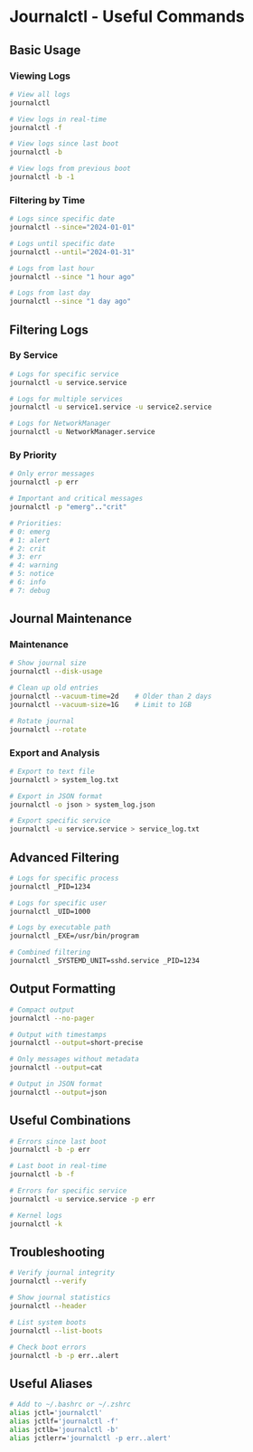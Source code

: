 # Journalctl - Useful Commands

## Basic Usage
### Viewing Logs
```bash
# View all logs
journalctl

# View logs in real-time
journalctl -f

# View logs since last boot
journalctl -b

# View logs from previous boot
journalctl -b -1
```

### Filtering by Time
```bash
# Logs since specific date
journalctl --since="2024-01-01"

# Logs until specific date
journalctl --until="2024-01-31"

# Logs from last hour
journalctl --since "1 hour ago"

# Logs from last day
journalctl --since "1 day ago"
```

## Filtering Logs
### By Service
```bash
# Logs for specific service
journalctl -u service.service

# Logs for multiple services
journalctl -u service1.service -u service2.service

# Logs for NetworkManager
journalctl -u NetworkManager.service
```

### By Priority
```bash
# Only error messages
journalctl -p err

# Important and critical messages
journalctl -p "emerg".."crit"

# Priorities:
# 0: emerg
# 1: alert
# 2: crit
# 3: err
# 4: warning
# 5: notice
# 6: info
# 7: debug
```

## Journal Maintenance
### Maintenance
```bash
# Show journal size
journalctl --disk-usage

# Clean up old entries
journalctl --vacuum-time=2d    # Older than 2 days
journalctl --vacuum-size=1G    # Limit to 1GB

# Rotate journal
journalctl --rotate
```

### Export and Analysis
```bash
# Export to text file
journalctl > system_log.txt

# Export in JSON format
journalctl -o json > system_log.json

# Export specific service
journalctl -u service.service > service_log.txt
```

## Advanced Filtering
```bash
# Logs for specific process
journalctl _PID=1234

# Logs for specific user
journalctl _UID=1000

# Logs by executable path
journalctl _EXE=/usr/bin/program

# Combined filtering
journalctl _SYSTEMD_UNIT=sshd.service _PID=1234
```

## Output Formatting
```bash
# Compact output
journalctl --no-pager

# Output with timestamps
journalctl --output=short-precise

# Only messages without metadata
journalctl --output=cat

# Output in JSON format
journalctl --output=json
```

## Useful Combinations
```bash
# Errors since last boot
journalctl -b -p err

# Last boot in real-time
journalctl -b -f

# Errors for specific service
journalctl -u service.service -p err

# Kernel logs
journalctl -k
```

## Troubleshooting
```bash
# Verify journal integrity
journalctl --verify

# Show journal statistics
journalctl --header

# List system boots
journalctl --list-boots

# Check boot errors
journalctl -b -p err..alert
```

## Useful Aliases
```bash
# Add to ~/.bashrc or ~/.zshrc
alias jctl='journalctl'
alias jctlf='journalctl -f'
alias jctlb='journalctl -b'
alias jctlerr='journalctl -p err..alert'
```